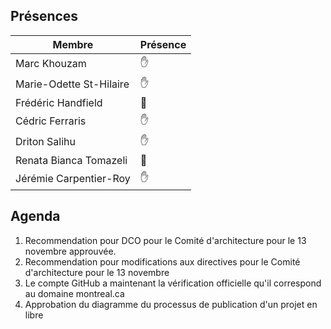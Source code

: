 ## Présences
<!---
Présent: &#x270B;
Absent: &#x1F464;
-->
Membre|Présence
-------|--------
Marc Khouzam | &#x270B;
Marie-Odette St-Hilaire | &#x270B;
Frédéric Handfield | &#x1F464;
Cédric Ferraris | &#x270B;
Driton Salihu | &#x270B;
Renata Bianca Tomazeli | &#x1F464;
Jérémie Carpentier-Roy | &#x270B;


## Agenda
1. Recommendation pour DCO pour le Comité d'architecture pour le 13 novembre approuvée.
1. Recommendation pour modifications aux directives pour le Comité d'architecture pour le 13 novembre
1. Le compte GitHub a maintenant la vérification officielle qu'il correspond au domaine montreal.ca
1. Approbation du diagramme du processus de publication d'un projet en libre

